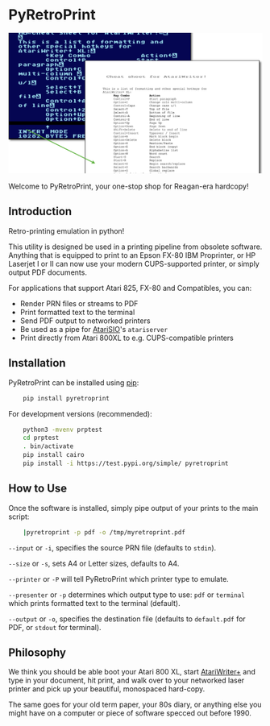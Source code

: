 # PyRetroPrint

![PyRetroPrint, Your Atari Print Button!](https://raw.githubusercontent.com/rubeon/pyretroprint/main/docs/px/doc2pdf.png)

Welcome to PyRetroPrint, your one-stop shop for Reagan-era hardcopy!

## Introduction

Retro-printing emulation in python!

This utility is designed be used in a printing pipeline from obsolete
software.  Anything that is equipped to print to an Epson FX-80 IBM
Proprinter, or HP Laserjet I or II can now use your modern CUPS-supported
printer, or simply output PDF documents.

For applications that support Atari 825, FX-80 and Compatibles, you can:

* Render PRN files or streams to PDF
* Print formatted text to the terminal
* Send PDF output to networked printers
* Be used as a pipe for [AtariSIO][asio]'s `atariserver`
* Print directly from Atari 800XL to e.g. CUPS-compatible printers

## Installation

PyRetroPrint can be installed using [pip][pip]:
```bash
	pip install pyretroprint
```

For development versions (recommended):

```bash
	python3 -mvenv prptest
	cd prptest
	. bin/activate
	pip install cairo
	pip install -i https://test.pypi.org/simple/ pyretroprint
```

## How to Use

Once the software is installed, simply pipe output of your prints to the
main script:

```bash
	|pyretroprint -p pdf -o /tmp/myretroprint.pdf
```

`--input` or `-i`, specifies the source PRN file (defaults to `stdin`).

`--size` or `-s`, sets A4 or Letter sizes, defaults to A4.

`--printer` or `-P` will tell PyRetroPrint which printer type to emulate.

`--presenter` or `-p` determines which output type to use: `pdf` or `terminal`
which prints formatted text to the terminal (default).

`--output` or `-o`, specifies the destination file (defaults to
`default.pdf` for PDF, or `stdout` for terminal).

## Philosophy

We think you should be able boot your Atari 800 XL, start
[AtariWriter+][awplus] and type in your document, hit print, and walk over
to your networked laser printer and pick up your beautiful, monospaced
hard-copy.

The same goes for your old term paper, your 80s diary, or anything else you
might have on a computer or piece of software specced out before 1990.

[awplus]:https://www.atarimagazines.com/compute/issue72/review_atariwriter_plus.php
[pip]:https://pypi.org/
[asio]:https://github.com/HiassofT/AtariSIO
